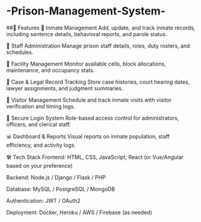# -Prison-Management-System-
##📌 Features
👤 Inmate Management
Add, update, and track inmate records, including sentence details, behavioral reports, and parole status.

👮 Staff Administration
Manage prison staff details, roles, duty rosters, and schedules.

🏢 Facility Management
Monitor available cells, block allocations, maintenance, and occupancy stats.

📁 Case & Legal Record Tracking
Store case histories, court hearing dates, lawyer assignments, and judgment summaries.

📅 Visitor Management
Schedule and track inmate visits with visitor verification and timing logs.

🔐 Secure Login System
Role-based access control for administrators, officers, and clerical staff.

📊 Dashboard & Reports
Visual reports on inmate population, staff efficiency, and activity logs.


🛠️ Tech Stack
Frontend: HTML, CSS, JavaScript, React (or Vue/Angular based on your preference)

Backend: Node.js / Django / Flask / PHP

Database: MySQL / PostgreSQL / MongoDB

Authentication: JWT / OAuth2

Deployment: Docker, Heroku / AWS / Firebase (as needed)
